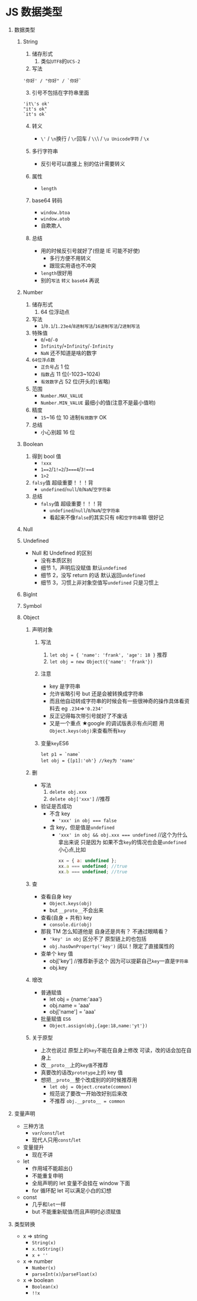 # JS 数据类型

1. 数据类型

   1. String

      1. 储存形式
         1. 类似`UTF8`的`UCS-2`
      2. 写法

      ```
      '你好' / "你好" / `你好`
      ```

      3. 引号不包括在字符串里面

      ```
      'it\'s ok'
      "it's ok"
      `it's ok`
      ```

      4. 转义

         - `\'` / `\n`换行 / `\r`回车 / `\\`\ / `\u Unicode字符` / `\x`

      5. 多行字符串

         - 反引号可以直接上 别的估计需要转义

      6. 属性

         - `length`

      7. base64 转码

         - `window.btoa`
         - `window.atob`
         - 自欺欺人

      8. 总结

         - 用的时候反引号就好了(但是 IE 可能不好使)
           - 多行方便不用转义
           - 跟现实用语也不冲突
         - `length`很好用
         - 别的`写法` `转义` `base64` 再说

   2. Number
      1. 储存形式
         1. 64 位浮动点
      2. 写法
         - `1`/`0.1`/`1.23e4`/`8进制写法`/`16进制写法`/`2进制写法`
      3. 特殊值
         - `0`/`+0`/`-0`
         - `Infinity`/`+Infinity`/`-Infinity`
         - `NaN` 还不知道是啥的数字
      4. `64位浮点数`
         - `正负号`占 1 位
         - `指数`占 11 位(-1023~1024)
         - `有效数字`占 52 位(开头的`1`省略)
      5. 范围
         - `Number.MAX_VALUE`
         - `Number.MIN_VALUE` 最细小的值(注意不是最小值哟)
      6. 精度
         - `15`~16 位 10 进制`有效数字` OK
      7. 总结
         - 小心别超 16 位
   3. Boolean
      1. 得到 bool 值
         - `!xxx`
         - `1==2`/`1!=2`/`3===4`/`3!==4`
         - `1>2`
      2. `falsy`值 超级重要！！！背
         - `undefined`/`null`/`0`/`NaN`/`空字符串`
      3. 总结
         - `falsy`值 超级重要！！！背
           - `undefined`/`null`/`0`/`NaN`/`空字符串`
           - 看起来不像`false`的其实只有 `0`和`空字符串`嘛 很好记
   4. Null
   5. Undefined
      - Null 和 Undefined 的区别
        - 没有本质区别
        - 细节 1，声明后没赋值 默认`undefined`
        - 细节 2，没写 return 的话 默认返回`undefined`
        - 细节 3，习惯上非对象空值写`undefined` 只是习惯上
   6. BigInt
   7. Symbol
   8. Object

      1. 声明对象

         1. 写法
            1. `let obj = { 'name': 'frank', 'age': 18 }` 推荐
            2. `let obj = new Object({'name': 'frank'})`
         2. 注意

            - key 是字符串
            - 允许省略引号 but 还是会被转换成字符串
            - 而且他自动转成字符串的时候会有一些很神奇的操作具体看资料去 eg `.234`=>`'0.234'`
            - 反正记得每次带引号就好了不废话
            - 又是一个重点 ★google 的调试版表示有点问题 用`Object.keys(obj)`来查看所有`key`

         3. 变量`key`ES6

            ```
            let p1 = `name`
            let obj = {[p1]:'oh'} //key为 'name'
            ```

      2. 删

         - 写法
           1. `delete obj.xxx`
           2. `delete obj['xxx']` //推荐
         - 验证是否成功
           - 不含 key
             - `'xxx' in obj === false`
           - 含 key，但是值是`undefined`
             - `'xxx' in obj && obj.xxx === undefined` //这个为什么拿出来说 只是因为 如果不含`key`的情况也会是`undefined` 小心点,比如
               ```javascript
               xx = { a: undefined };
               xx.a === undefined; //true
               xx.b === undefined; //true
               ```

      3. 查

         - 查看自身 key
           - `Object.keys(obj)`
           - but `__proto__`不会出来
         - 查看(自身 + 共有) key
           - `console.dir(obj)`
         - 那我 TM 怎么知道他是 自身还是共有？ 不通过眼睛看？
           - `'key' in obj` 区分不了 原型链上的也包括
           - `obj.hasOwnProperty('key')` 阔以！限定了直接属性的
         - 查单个 key 值
           - obj['key'] //推荐新手这个 因为可以提薪自己`key`一直是`字符串`
           - obj.key

      4. 增改

         - 普通赋值
           - let obj = {name:'aaa'}
           - obj.name = 'aaa'
           - obj['name'] = 'aaa'
         - 批量赋值 `ES6`
           - `Object.assign(obj,{age:18,name:'yt'})`

      5. 关于原型

         - 上次也说过 原型上的`key`不能在自身上修改 可读，改的话会加在自身上
         - 改`__proto__`上的`key值`不推荐
         - 真要改的话改`prototype`上的 key 值
         - 想把`__proto__`整个改成别的的时候推荐用
           - `let obj = Object.create(common)`
           - 规范说了要改一开始改好别后来改
           - 不推荐 `obj.__proto__ = common`

2. 变量声明
   - 三种方法
     - `var`/`const`/`let`
     - 现代人只用`const`/`let`
   - 变量提升
     - 现在不讲
   - let
     - 作用域不能超出{}
     - 不能重复申明
     - 全局声明的 let 变量不会挂在 window 下面
     - for 循环配 let 可以满足小白的幻想
   - const
     - 几乎和`let`一样
     - but 不能重新赋值/而且声明时必须赋值
3. 类型转换
   - x => string
     - `String(x)`
     - `x.toString()`
     - `x + ''`
   - x => number
     - `Number(x)`
     - `parseInt(x)`/`parseFloat(x)`
   - x => boolean
     - `Boolean(x)`
     - `!!x`
